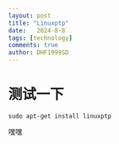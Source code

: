 ```yaml
---
layout: post
title: "Linuxptp"
date:   2024-8-8
tags: [technology]
comments: true
author: DHF1999SD
---
```


# 测试一下

<!-- more -->

    sudo apt-get install linuxptp



嘿嘿